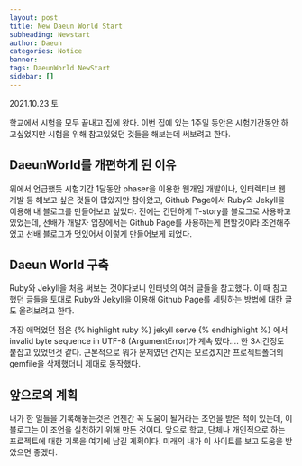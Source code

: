 ```yaml
---
layout: post
title: New Daeun World Start
subheading: Newstart
author: Daeun
categories: Notice
banner:
tags: DaeunWorld NewStart
sidebar: []
---
```


2021.10.23 토

학교에서 시험을 모두 끝내고 집에 왔다. 이번 집에 있는 1주일 동안은 시험기간동안 하고싶었지만 시험을 위해 참고있었던 것들을 해보는데 써보려고 한다.

## DaeunWorld를 개편하게 된 이유

위에서 언급했듯 시험기간 1달동안 phaser을 이용한 웹개임 개발이나, 인터렉티브 웹 개발 등 해보고 싶은 것들이 많았지만 참아왔고, Github Page에서 Ruby와 Jekyll을 이용해 내 블로그를 만들어보고 싶었다. 전에는 간단하게 T-story를 블로그로 사용하고 있었는데, 선배가 개발자 입장에서는 Github Page를 사용하는게 편할것이라 조언해주었고 선배 블로그가 멋있어서 이렇게 만들어보게 되었다.

## Daeun World 구축

Ruby와 Jekyll을 처음 써보는 것이다보니 인터넷의 여러 글들을 참고했다. 이 때 참고했던 글들을 토대로 Ruby와 Jekyll을 이용해 Github Page를 세팅하는 방법에 대한 글도 올려보려고 한다. 

가장 애먹었던 점은 
{% highlight ruby %}
jekyll serve
{% endhighlight %}
에서 invalid byte sequence in UTF-8 (ArgumentError)가 계속 떴다.... 한 3시간정도 붙잡고 있었던것 같다. 근본적으로 뭐가 문제였던 건지는 모르겠지만 프로젝트폴더의 gemfile을 삭제했더니 제대로 동작했다.

## 앞으로의 계획

내가 한 일들을 기록해놓는것은 언젠간 꼭 도움이 될거라는 조언을 받은 적이 있는데, 이 블로그는 이 조언을 실천하기 위해 만든 것이다. 앞으로 학교, 단체나 개인적으로 하는 프로젝트에 대한 기록을 여기에 남길 계획이다. 미래의 내가 이 사이트를 보고 도움을 받았으면 좋겠다.